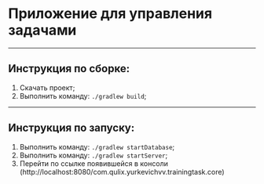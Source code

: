 # Приложение для управления задачами

---
## Инструкция по сборке:
1. Скачать проект;
2. Выполнить команду: `./gradlew build`;

---
## Инструкция по запуску:
1. Выполнить команду: `./gradlew startDatabase`;
2. Выполнить команду: `./gradlew startServer`;
3. Перейти по ссылке появившейся в консоли (http://localhost:8080/com.qulix.yurkevichvv.trainingtask.core)

        